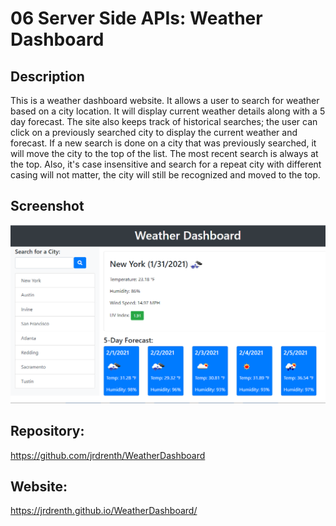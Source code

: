 # 06 Server Side APIs: Weather Dashboard

## Description

This is a weather dashboard website.  It allows a user to search for weather based on a city location.  It will display current weather details along with a 5 day forecast.  The site also keeps track of historical searches; the user can click on a previously searched city to display the current weather and forecast.  If a new search is done on a city that was previously searched, it will move the city to the top of the list.  The most recent search is always at the top.  Also, it's case insensitive and search for a repeat city with different casing will not matter, the city will still be recognized and moved to the top.


## Screenshot

![weather dashboard](./screenshot.png)


## Repository:

https://github.com/jrdrenth/WeatherDashboard


## Website:

https://jrdrenth.github.io/WeatherDashboard/